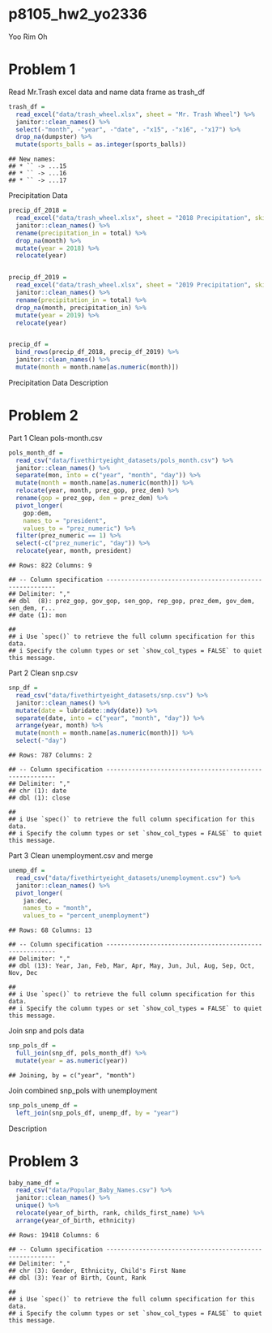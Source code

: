 p8105\_hw2\_yo2336
================
Yoo Rim Oh

# Problem 1

Read Mr.Trash excel data and name data frame as trash\_df

``` r
trash_df = 
  read_excel("data/trash_wheel.xlsx", sheet = "Mr. Trash Wheel") %>%
  janitor::clean_names() %>%
  select(-"month", -"year", -"date", -"x15", -"x16", -"x17") %>%
  drop_na(dumpster) %>%
  mutate(sports_balls = as.integer(sports_balls))
```

    ## New names:
    ## * `` -> ...15
    ## * `` -> ...16
    ## * `` -> ...17

Precipitation Data

``` r
precip_df_2018 =
  read_excel("data/trash_wheel.xlsx", sheet = "2018 Precipitation", skip = 1) %>%
  janitor::clean_names() %>%
  rename(precipitation_in = total) %>%
  drop_na(month) %>%
  mutate(year = 2018) %>%
  relocate(year)


precip_df_2019 =
  read_excel("data/trash_wheel.xlsx", sheet = "2019 Precipitation", skip = 1) %>%
  janitor::clean_names() %>%
  rename(precipitation_in = total) %>%
  drop_na(month, precipitation_in) %>%
  mutate(year = 2019) %>%
  relocate(year)


precip_df =
  bind_rows(precip_df_2018, precip_df_2019) %>%
  janitor::clean_names() %>%
  mutate(month = month.name[as.numeric(month)])
```

Precipitation Data Description

# Problem 2

Part 1 Clean pols-month.csv

``` r
pols_month_df =
  read_csv("data/fivethirtyeight_datasets/pols_month.csv") %>%
  janitor::clean_names() %>%
  separate(mon, into = c("year", "month", "day")) %>%
  mutate(month = month.name[as.numeric(month)]) %>%
  relocate(year, month, prez_gop, prez_dem) %>%
  rename(gop = prez_gop, dem = prez_dem) %>%
  pivot_longer(
    gop:dem,
    names_to = "president",
    values_to = "prez_numeric") %>%
  filter(prez_numeric == 1) %>%
  select(-c("prez_numeric", "day")) %>%
  relocate(year, month, president)
```

    ## Rows: 822 Columns: 9

    ## -- Column specification --------------------------------------------------------
    ## Delimiter: ","
    ## dbl  (8): prez_gop, gov_gop, sen_gop, rep_gop, prez_dem, gov_dem, sen_dem, r...
    ## date (1): mon

    ## 
    ## i Use `spec()` to retrieve the full column specification for this data.
    ## i Specify the column types or set `show_col_types = FALSE` to quiet this message.

Part 2 Clean snp.csv

``` r
snp_df =
  read_csv("data/fivethirtyeight_datasets/snp.csv") %>%
  janitor::clean_names() %>%
  mutate(date = lubridate::mdy(date)) %>%
  separate(date, into = c("year", "month", "day")) %>%
  arrange(year, month) %>%
  mutate(month = month.name[as.numeric(month)]) %>%
  select(-"day")
```

    ## Rows: 787 Columns: 2

    ## -- Column specification --------------------------------------------------------
    ## Delimiter: ","
    ## chr (1): date
    ## dbl (1): close

    ## 
    ## i Use `spec()` to retrieve the full column specification for this data.
    ## i Specify the column types or set `show_col_types = FALSE` to quiet this message.

Part 3 Clean unemployment.csv and merge

``` r
unemp_df =
  read_csv("data/fivethirtyeight_datasets/unemployment.csv") %>%
  janitor::clean_names() %>%
  pivot_longer(
    jan:dec,
    names_to = "month",
    values_to = "percent_unemployment")
```

    ## Rows: 68 Columns: 13

    ## -- Column specification --------------------------------------------------------
    ## Delimiter: ","
    ## dbl (13): Year, Jan, Feb, Mar, Apr, May, Jun, Jul, Aug, Sep, Oct, Nov, Dec

    ## 
    ## i Use `spec()` to retrieve the full column specification for this data.
    ## i Specify the column types or set `show_col_types = FALSE` to quiet this message.

Join snp and pols data

``` r
snp_pols_df =
  full_join(snp_df, pols_month_df) %>%
  mutate(year = as.numeric(year))
```

    ## Joining, by = c("year", "month")

Join combined snp\_pols with unemployment

``` r
snp_pols_unemp_df =
  left_join(snp_pols_df, unemp_df, by = "year")
```

Description

# Problem 3

``` r
baby_name_df =
  read_csv("data/Popular_Baby_Names.csv") %>%
  janitor::clean_names() %>%
  unique() %>%
  relocate(year_of_birth, rank, childs_first_name) %>%
  arrange(year_of_birth, ethnicity)
```

    ## Rows: 19418 Columns: 6

    ## -- Column specification --------------------------------------------------------
    ## Delimiter: ","
    ## chr (3): Gender, Ethnicity, Child's First Name
    ## dbl (3): Year of Birth, Count, Rank

    ## 
    ## i Use `spec()` to retrieve the full column specification for this data.
    ## i Specify the column types or set `show_col_types = FALSE` to quiet this message.
